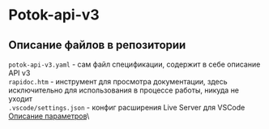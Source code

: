 # Potok-api-v3

## Описание файлов в репозитории
`potok-api-v3.yaml` - сам файл спецификации, содержит в себе описание API v3\
`rapidoc.htm` - инструмент для просмотра документации, здесь исключительно для использования в процессе работы, никуда не уходит\
`.vscode/settings.json` - конфиг расширения Live Server для VSCode [Описание параметров](https://github.com/ritwickdey/vscode-live-server/blob/master/docs/settings.md)\
